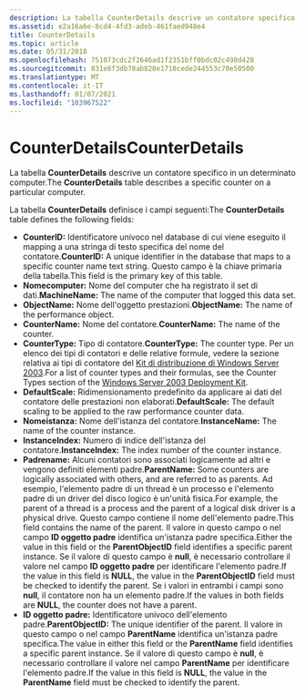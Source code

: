 ```yaml
---
description: La tabella CounterDetails descrive un contatore specifico in un determinato computer.
ms.assetid: e2a16a6e-8cd4-4fd3-adeb-461faed948e4
title: CounterDetails
ms.topic: article
ms.date: 05/31/2018
ms.openlocfilehash: 751073cdc2f2646ad1f2351bff0bdc02c498d428
ms.sourcegitcommit: 831e8f3db78ab820e1710cede244553c70e50500
ms.translationtype: MT
ms.contentlocale: it-IT
ms.lasthandoff: 01/07/2021
ms.locfileid: "103967522"
---
```

# <a name="counterdetails"></a><span data-ttu-id="e1e7b-103">CounterDetails</span><span class="sxs-lookup"><span data-stu-id="e1e7b-103">CounterDetails</span></span>

<span data-ttu-id="e1e7b-104">La tabella **CounterDetails** descrive un contatore specifico in un determinato computer.</span><span class="sxs-lookup"><span data-stu-id="e1e7b-104">The **CounterDetails** table describes a specific counter on a particular computer.</span></span>

<span data-ttu-id="e1e7b-105">La tabella **CounterDetails** definisce i campi seguenti:</span><span class="sxs-lookup"><span data-stu-id="e1e7b-105">The **CounterDetails** table defines the following fields:</span></span>

-   <span data-ttu-id="e1e7b-106">**CounterID:** Identificatore univoco nel database di cui viene eseguito il mapping a una stringa di testo specifica del nome del contatore.</span><span class="sxs-lookup"><span data-stu-id="e1e7b-106">**CounterID:** A unique identifier in the database that maps to a specific counter name text string.</span></span> <span data-ttu-id="e1e7b-107">Questo campo è la chiave primaria della tabella.</span><span class="sxs-lookup"><span data-stu-id="e1e7b-107">This field is the primary key of this table.</span></span>
-   <span data-ttu-id="e1e7b-108">**Nomecomputer:** Nome del computer che ha registrato il set di dati.</span><span class="sxs-lookup"><span data-stu-id="e1e7b-108">**MachineName:** The name of the computer that logged this data set.</span></span>
-   <span data-ttu-id="e1e7b-109">**ObjectName:** Nome dell'oggetto prestazioni.</span><span class="sxs-lookup"><span data-stu-id="e1e7b-109">**ObjectName:** The name of the performance object.</span></span>
-   <span data-ttu-id="e1e7b-110">**CounterName:** Nome del contatore.</span><span class="sxs-lookup"><span data-stu-id="e1e7b-110">**CounterName:** The name of the counter.</span></span>
-   <span data-ttu-id="e1e7b-111">**CounterType:** Tipo di contatore.</span><span class="sxs-lookup"><span data-stu-id="e1e7b-111">**CounterType:** The counter type.</span></span> <span data-ttu-id="e1e7b-112">Per un elenco dei tipi di contatori e delle relative formule, vedere la sezione relativa ai tipi di contatore del [Kit di distribuzione di Windows Server 2003](/previous-versions/windows/it-pro/windows-server-2003/cc776490(v=ws.10)).</span><span class="sxs-lookup"><span data-stu-id="e1e7b-112">For a list of counter types and their formulas, see the Counter Types section of the [Windows Server 2003 Deployment Kit](/previous-versions/windows/it-pro/windows-server-2003/cc776490(v=ws.10)).</span></span>
-   <span data-ttu-id="e1e7b-113">**DefaultScale:** Ridimensionamento predefinito da applicare ai dati del contatore delle prestazioni non elaborati.</span><span class="sxs-lookup"><span data-stu-id="e1e7b-113">**DefaultScale:** The default scaling to be applied to the raw performance counter data.</span></span>
-   <span data-ttu-id="e1e7b-114">**Nomeistanza:** Nome dell'istanza del contatore.</span><span class="sxs-lookup"><span data-stu-id="e1e7b-114">**InstanceName:** The name of the counter instance.</span></span>
-   <span data-ttu-id="e1e7b-115">**InstanceIndex:** Numero di indice dell'istanza del contatore.</span><span class="sxs-lookup"><span data-stu-id="e1e7b-115">**InstanceIndex:** The index number of the counter instance.</span></span>
-   <span data-ttu-id="e1e7b-116">**Padrename:** Alcuni contatori sono associati logicamente ad altri e vengono definiti elementi padre.</span><span class="sxs-lookup"><span data-stu-id="e1e7b-116">**ParentName:** Some counters are logically associated with others, and are referred to as parents.</span></span> <span data-ttu-id="e1e7b-117">Ad esempio, l'elemento padre di un thread è un processo e l'elemento padre di un driver del disco logico è un'unità fisica.</span><span class="sxs-lookup"><span data-stu-id="e1e7b-117">For example, the parent of a thread is a process and the parent of a logical disk driver is a physical drive.</span></span> <span data-ttu-id="e1e7b-118">Questo campo contiene il nome dell'elemento padre.</span><span class="sxs-lookup"><span data-stu-id="e1e7b-118">This field contains the name of the parent.</span></span> <span data-ttu-id="e1e7b-119">Il valore in questo campo o nel campo **ID oggetto padre** identifica un'istanza padre specifica.</span><span class="sxs-lookup"><span data-stu-id="e1e7b-119">Either the value in this field or the **ParentObjectID** field identifies a specific parent instance.</span></span> <span data-ttu-id="e1e7b-120">Se il valore di questo campo è **null**, è necessario controllare il valore nel campo **ID oggetto padre** per identificare l'elemento padre.</span><span class="sxs-lookup"><span data-stu-id="e1e7b-120">If the value in this field is **NULL**, the value in the **ParentObjectID** field must be checked to identify the parent.</span></span> <span data-ttu-id="e1e7b-121">Se i valori in entrambi i campi sono **null**, il contatore non ha un elemento padre.</span><span class="sxs-lookup"><span data-stu-id="e1e7b-121">If the values in both fields are **NULL**, the counter does not have a parent.</span></span>
-   <span data-ttu-id="e1e7b-122">**ID oggetto padre:** Identificatore univoco dell'elemento padre.</span><span class="sxs-lookup"><span data-stu-id="e1e7b-122">**ParentObjectID:** The unique identifier of the parent.</span></span> <span data-ttu-id="e1e7b-123">Il valore in questo campo o nel campo **ParentName** identifica un'istanza padre specifica.</span><span class="sxs-lookup"><span data-stu-id="e1e7b-123">The value in either this field or the **ParentName** field identifies a specific parent instance.</span></span> <span data-ttu-id="e1e7b-124">Se il valore di questo campo è **null**, è necessario controllare il valore nel campo **ParentName** per identificare l'elemento padre.</span><span class="sxs-lookup"><span data-stu-id="e1e7b-124">If the value in this field is **NULL**, the value in the **ParentName** field must be checked to identify the parent.</span></span>

 

 
